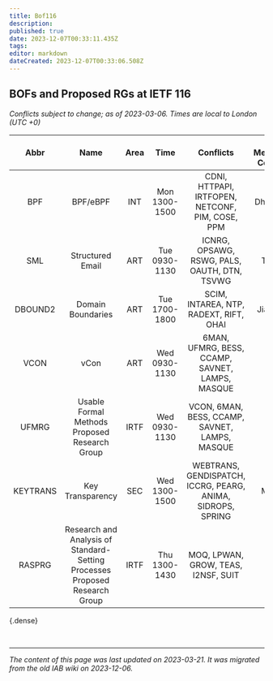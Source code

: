 ```yaml
---
title: Bof116
description: 
published: true
date: 2023-12-07T00:33:11.435Z
tags: 
editor: markdown
dateCreated: 2023-12-07T00:33:06.508Z
---
```


## BOFs and Proposed RGs at IETF 116
*Conflicts subject to change; as of 2023-03-06. Times are local to London (UTC +0)*

| **Abbr** |                                   **Name**                                  | **Area** |    **Time**   |                        **Conflicts**                        | **IAB Member(s) Covering** | **IAB Shepherd** |
|:--------:|:---------------------------------------------------------------------------:|:--------:|:-------------:|:-----------------------------------------------------------:|:--------------------------:|:----------------:|
| BPF      | BPF/eBPF                                                                    | INT      | Mon 1300-1500 | CDNI, HTTPAPI, IRTFOPEN, NETCONF, PIM, COSE, PPM            | Dhruv, Jari                |                  |
| SML      | Structured Email                                                            | ART      | Tue 0930-1130 | ICNRG, OPSAWG, RSWG, PALS, OAUTH, DTN, TSVWG                | Wes, Tommy Pauly           |                  |
| DBOUND2  | Domain Boundaries                                                           | ART      | Tue 1700-1800 | SCIM, INTAREA, NTP, RADEXT, RIFT, OHAI                      | Wes, Jiankang, David       |                  |
| VCON     | vCon                                                                        | ART      | Wed 0930-1130 | 6MAN, UFMRG, BESS, CCAMP, SAVNET, LAMPS, MASQUE             | Jari                       |                  |
| UFMRG    | Usable Formal Methods Proposed Research Group                               | IRTF     | Wed 0930-1130 | VCON, 6MAN, BESS, CCAMP, SAVNET, LAMPS, MASQUE              | Qin                        |                  |
| KEYTRANS | Key Transparency                                                            | SEC      | Wed 1300-1500 | WEBTRANS, GENDISPATCH, ICCRG, PEARG, ANIMA, SIDROPS, SPRING | Mallory                    |                  |
| RASPRG   | Research and Analysis of Standard-Setting Processes Proposed Research Group | IRTF     | Thu 1300-1430 | MOQ, LPWAN, GROW, TEAS, I2NSF, SUIT                         | Wes                        |                  |
{.dense}

&nbsp;
&nbsp;

---

*The content of this page was last updated on 2023-03-21. It was migrated from the old IAB wiki on 2023-12-06.*